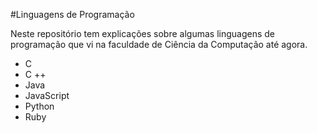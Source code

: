 #Linguagens de Programação

Neste repositório tem explicações sobre algumas linguagens de programação que vi na faculdade de Ciência da Computação até agora.

- C
- C ++
- Java
- JavaScript
- Python
- Ruby
